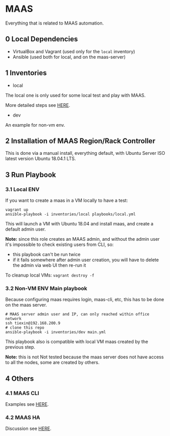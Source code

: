 # MAAS

Everything that is related to MAAS automation.

## 0 Local Dependencies

- VirtualBox and Vagrant (used only for the `local` inventory)
- Ansible (used both for local, and on the maas-server)

## 1 Inventories

- local

The local one is only used for some local test and play with MAAS.

More detailed steps see [HERE](maas_local_install_and_test_with_virtualbox.md).

- dev

An example for non-vm env.

## 2 Installation of MAAS Region/Rack Controller

This is done via a manual install, everything default, with Ubuntu Server ISO latest version Ubuntu 18.04.1 LTS.

## 3 Run Playbook

### 3.1 Local ENV

If you want to create a maas in a VM locally to have a test:

```
vagrant up
ansible-playbook -i inventories/local playbooks/local.yml
```

This will launch a VM with Ubuntu 18.04 and install maas, and create a default admin user.

**Note:** since this role creates an MAAS admin, and without the admin user it's impossible to check existing users from CLI, so:

- this playbook can't be run twice
- if it fails somewhere after admin user creation, you will have to delete the admin via web UI then re-run it

To cleanup local VMs: `vagrant destroy -f`

### 3.2 Non-VM ENV Main playbook

Because configuring maas requires login, maas-cli, etc, this has to be done on the maas server.

```
# MAAS server admin user and IP, can only reached within office network
ssh tiexin@192.168.200.9
# clone this repo
ansible-playbook -i inventories/dev main.yml
```

This playbook also is compatible with local VM maas created by the previous step.

**Note:** this is not Not tested because the maas server does not have access to all the nodes, some are created by others.

## 4 Others

### 4.1 MAAS CLI

Examples see [HERE](maas_cli.md). 

### 4.2 MAAS HA

Discussion see [HERE](maas_ha.md).

